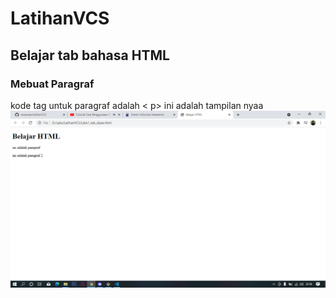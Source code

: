 # LatihanVCS
## Belajar tab bahasa HTML

### Mebuat Paragraf
kode tag untuk paragraf adalah < p>
ini adalah tampilan nyaa
![Gambar 1](ScreenShot/ss1.png)